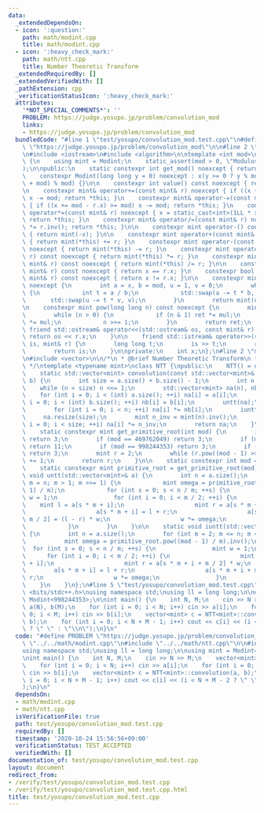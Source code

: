 ```yaml
---
data:
  _extendedDependsOn:
  - icon: ':question:'
    path: math/modint.cpp
    title: math/modint.cpp
  - icon: ':heavy_check_mark:'
    path: math/ntt.cpp
    title: Number Theoretic Transform
  _extendedRequiredBy: []
  _extendedVerifiedWith: []
  _pathExtension: cpp
  _verificationStatusIcon: ':heavy_check_mark:'
  attributes:
    '*NOT_SPECIAL_COMMENTS*': ''
    PROBLEM: https://judge.yosupo.jp/problem/convolution_mod
    links:
    - https://judge.yosupo.jp/problem/convolution_mod
  bundledCode: "#line 1 \"test/yosupo/convolution_mod.test.cpp\"\n#define PROBLEM\
    \ \"https://judge.yosupo.jp/problem/convolution_mod\"\n\n#line 2 \"math/modint.cpp\"\
    \n#include <iostream>\n#include <algorithm>\n\ntemplate <int mod>\nclass Modint\
    \ {\n    using mint = Modint;\n    static_assert(mod > 0, \"Modulus must be positive\"\
    );\n\npublic:\n    static constexpr int get_mod() noexcept { return mod; }\n\n\
    \    constexpr Modint(long long y = 0) noexcept : x(y >= 0 ? y % mod : (y % mod\
    \ + mod) % mod) {}\n\n    constexpr int value() const noexcept { return x; }\n\
    \n    constexpr mint& operator+=(const mint& r) noexcept { if ((x += r.x) >= mod)\
    \ x -= mod; return *this; }\n    constexpr mint& operator-=(const mint& r) noexcept\
    \ { if ((x += mod - r.x) >= mod) x -= mod; return *this; }\n    constexpr mint&\
    \ operator*=(const mint& r) noexcept { x = static_cast<int>(1LL * x * r.x % mod);\
    \ return *this; }\n    constexpr mint& operator/=(const mint& r) noexcept { *this\
    \ *= r.inv(); return *this; }\n\n    constexpr mint operator-() const noexcept\
    \ { return mint(-x); }\n\n    constexpr mint operator+(const mint& r) const noexcept\
    \ { return mint(*this) += r; }\n    constexpr mint operator-(const mint& r) const\
    \ noexcept { return mint(*this) -= r; }\n    constexpr mint operator*(const mint&\
    \ r) const noexcept { return mint(*this) *= r; }\n    constexpr mint operator/(const\
    \ mint& r) const noexcept { return mint(*this) /= r; }\n\n    constexpr bool operator==(const\
    \ mint& r) const noexcept { return x == r.x; }\n    constexpr bool operator!=(const\
    \ mint& r) const noexcept { return x != r.x; }\n\n    constexpr mint inv() const\
    \ noexcept {\n        int a = x, b = mod, u = 1, v = 0;\n        while (b > 0)\
    \ {\n            int t = a / b;\n            std::swap(a -= t * b, b);\n     \
    \       std::swap(u -= t * v, v);\n        }\n        return mint(u);\n    }\n\
    \n    constexpr mint pow(long long n) const noexcept {\n        mint ret(1), mul(x);\n\
    \        while (n > 0) {\n            if (n & 1) ret *= mul;\n            mul\
    \ *= mul;\n            n >>= 1;\n        }\n        return ret;\n    }\n\n   \
    \ friend std::ostream& operator<<(std::ostream& os, const mint& r) {\n       \
    \ return os << r.x;\n    }\n\n    friend std::istream& operator>>(std::istream&\
    \ is, mint& r) {\n        long long t;\n        is >> t;\n        r = mint(t);\n\
    \        return is;\n    }\n\nprivate:\n    int x;\n};\n#line 2 \"math/ntt.cpp\"\
    \n#include <vector>\n\n/*\n * @brief Number Theoretic Transform\n * @docs docs/math/ntt.md\n\
    \ */\ntemplate <typename mint>\nclass NTT {\npublic:\n    NTT() = delete;\n\n\
    \    static std::vector<mint> convolution(const std::vector<mint>& a, const std::vector<mint>&\
    \ b) {\n        int size = a.size() + b.size() - 1;\n        int n = 1;\n    \
    \    while (n < size) n <<= 1;\n        std::vector<mint> na(n), nb(n);\n    \
    \    for (int i = 0; i < (int) a.size(); ++i) na[i] = a[i];\n        for (int\
    \ i = 0; i < (int) b.size(); ++i) nb[i] = b[i];\n        untt(na);\n        untt(nb);\n\
    \        for (int i = 0; i < n; ++i) na[i] *= nb[i];\n        iuntt(na);\n   \
    \     na.resize(size);\n        mint n_inv = mint(n).inv();\n        for (int\
    \ i = 0; i < size; ++i) na[i] *= n_inv;\n        return na;\n    }\n\nprivate:\n\
    \    static constexpr mint get_primitive_root(int mod) {\n        if (mod == 167772161)\
    \ return 3;\n        if (mod == 469762049) return 3;\n        if (mod == 754974721)\
    \ return 11;\n        if (mod == 998244353) return 3;\n        if (mod == 1224736769)\
    \ return 3;\n        mint r = 2;\n        while (r.pow((mod - 1) >> 1) == 1) r\
    \ += 1;\n        return r;\n    }\n\n    static constexpr int mod = mint::get_mod();\n\
    \    static constexpr mint primitive_root = get_primitive_root(mod);\n\n    static\
    \ void untt(std::vector<mint>& a) {\n        int n = a.size();\n        for (int\
    \ m = n; m > 1; m >>= 1) {\n            mint omega = primitive_root.pow((mod -\
    \ 1) / m);\n            for (int s = 0; s < n / m; ++s) {\n                mint\
    \ w = 1;\n                for (int i = 0; i < m / 2; ++i) {\n                \
    \    mint l = a[s * m + i];\n                    mint r = a[s * m + i + m / 2];\n\
    \                    a[s * m + i] = l + r;\n                    a[s * m + i +\
    \ m / 2] = (l - r) * w;\n                    w *= omega;\n                }\n\
    \            }\n        }\n    }\n\n    static void iuntt(std::vector<mint>& a)\
    \ {\n        int n = a.size();\n        for (int m = 2; m <= n; m <<= 1) {\n \
    \           mint omega = primitive_root.pow((mod - 1) / m).inv();\n          \
    \  for (int s = 0; s < n / m; ++s) {\n                mint w = 1;\n          \
    \      for (int i = 0; i < m / 2; ++i) {\n                    mint l = a[s * m\
    \ + i];\n                    mint r = a[s * m + i + m / 2] * w;\n            \
    \        a[s * m + i] = l + r;\n                    a[s * m + i + m / 2] = l -\
    \ r;\n                    w *= omega;\n                }\n            }\n    \
    \    }\n    }\n};\n#line 5 \"test/yosupo/convolution_mod.test.cpp\"\n\n#include\
    \ <bits/stdc++.h>\nusing namespace std;\nusing ll = long long;\n\nusing mint =\
    \ Modint<998244353>;\n\nint main() {\n    int N, M;\n    cin >> N >> M;\n    vector<mint>\
    \ a(N), b(M);\n    for (int i = 0; i < N; i++) cin >> a[i];\n    for (int i =\
    \ 0; i < M; i++) cin >> b[i];\n    vector<mint> c = NTT<mint>::convolution(a,\
    \ b);\n    for (int i = 0; i < N + M - 1; i++) cout << c[i] << (i < N + M - 2\
    \ ? \" \" : \"\\n\");\n}\n"
  code: "#define PROBLEM \"https://judge.yosupo.jp/problem/convolution_mod\"\n\n#include\
    \ \"../../math/modint.cpp\"\n#include \"../../math/ntt.cpp\"\n\n#include <bits/stdc++.h>\n\
    using namespace std;\nusing ll = long long;\n\nusing mint = Modint<998244353>;\n\
    \nint main() {\n    int N, M;\n    cin >> N >> M;\n    vector<mint> a(N), b(M);\n\
    \    for (int i = 0; i < N; i++) cin >> a[i];\n    for (int i = 0; i < M; i++)\
    \ cin >> b[i];\n    vector<mint> c = NTT<mint>::convolution(a, b);\n    for (int\
    \ i = 0; i < N + M - 1; i++) cout << c[i] << (i < N + M - 2 ? \" \" : \"\\n\"\
    );\n}\n"
  dependsOn:
  - math/modint.cpp
  - math/ntt.cpp
  isVerificationFile: true
  path: test/yosupo/convolution_mod.test.cpp
  requiredBy: []
  timestamp: '2020-10-24 15:56:56+09:00'
  verificationStatus: TEST_ACCEPTED
  verifiedWith: []
documentation_of: test/yosupo/convolution_mod.test.cpp
layout: document
redirect_from:
- /verify/test/yosupo/convolution_mod.test.cpp
- /verify/test/yosupo/convolution_mod.test.cpp.html
title: test/yosupo/convolution_mod.test.cpp
---
```

